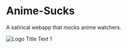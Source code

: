 # Anime-Sucks
A satirical webapp that mocks anime watchers.


![]("C:\Users\tarek\Downloads\2019-10-1211-08-53.gif" "Logo Title Text 1")
